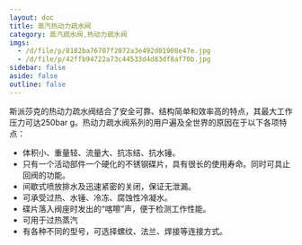 ```yaml
---
layout: doc
title: 蒸汽热动力疏水阀
category: 蒸汽疏水阀,热动力疏水阀
imgs:
  - /d/file/p/8182ba76707f2072a3e492d01908e47e.jpg
  - /d/file/p/42ffb94722a73c44533d4d83df8af70b.jpg
sidebar: false
aside: false
outline: false
---
```


斯派莎克的热动力疏水阀结合了安全可靠、结构简单和效率高的特点，其最大工作压力可达250bar g。热动力疏水阀系列的用户遍及全世界的原因在于以下各项特点：

- 体积小、重量轻、流量大、抗冻结、抗水锤。
- 只有一个活动部件一个硬化的不锈钢碟片，具有很长的使用寿命。同时可具止回阀的功能。
- 间歇式喷放排水及迅速紧密的关闭，保证无泄漏。
- 可承受过热、水锤、冷冻、腐蚀性冷凝水。
- 碟片落入阀座时发出的“喀嚓”声，便于检测工作性能。
- 可用于过热蒸汽
- 有各种不同的型号，可选择螺纹、法兰、焊接等连接方式。

<AllProducts category="蒸汽疏水阀,热动力疏水阀" />
